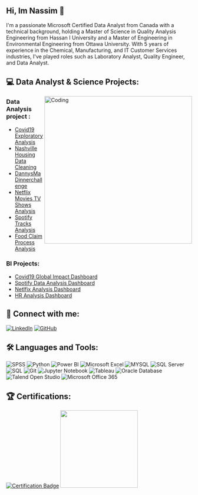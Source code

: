 
## Hi, Im Nassim  👋

I'm a passionate Microsoft Certified Data Analyst from Canada with a technical background, holding a Master of Science in Quality Analysis Engineering from Hassan I University and a Master of Engineering in Environmental Engineering from Ottawa University. With 5 years of experience in the Chemical, Manufacturing, and IT Customer Services industries, I've played roles such as Laboratory Analyst, Quality Engineer, and Data Analyst.

## 💻 Data Analyst & Science Projects:

<img align="right" alt="Coding" width="400" src="https://cdn.dribbble.com/users/1162077/screenshots/3848914/programmer.gif" />

### Data Analysis project :

- [Covid19 Exploratory Analysis ](https://github.com/nassimelhommani6/Covid19_Exploratory_Analysis-)
- [Nashville Housing Data Cleaning](https://github.com/nassimelhommani6/Nashville-Housing-Data-Cleaning-)
- [DannysMa Dinnerchallenge](https://github.com/nassimelhommani6/DannysMa_Dinnerchallenge-)
- [Netflix Movies TV Shows Analysis](https://github.com/nassimelhommani6/Netflix-Movies-TV-Shows-Analysis)
- [Spotify Tracks Analysis](https://github.com/nassimelhommani6/Spotify_Tracks_Analysis)
- [Food Claim Process Analysis](https://github.com/nassimelhommani6/Food-Claim-Process-Analysis)


 ### BI Projects:
 
  - [Covid19 Global Impact Dashboard](https://github.com/nassimelhommani6/Covid19_Exploratory_Analysis-/blob/main/Covid19_Dashboard.pdf)
  - [Spotify Data Analysis Dashboard](https://github.com/nassimelhommani6/Spotify_Tracks_Analysis/blob/main/Spotify%20Data%20Analysis%20Dashboard.pdf)
  - [Netlfix Analysis Dashboard](https://github.com/nassimelhommani6/Netflix-Movies-TV-Shows-Analysis/blob/main/Netlfix%20%20Analysis%20Dashboard%20.pdf)
  - [HR Analysis Dashboard ](https://github.com/nassimelhommani6/HR-Analysis-/blob/main/HRDashboard_Analysis%20.pdf)

## 🤝 Connect with me:
<p>
  <a href="https://www.linkedin.com/in/nassim-el-hommani/"><img alt="LinkedIn" src="https://img.shields.io/badge/LinkedIn-0077B5?logo=linkedin&logoColor=white&style=for-the-badge" /></a>
  <a href="https://github.com/nassimelhommani6"><img alt="GitHub" src="https://img.shields.io/badge/GitHub-100000?logo=github&logoColor=white&style=for-the-badge" /></a>
</p>


## 🛠️ Languages and Tools:
<p>
  <img alt="SPSS" src="https://img.shields.io/badge/IBM%20SPSS-26A2E3?logo=ibm&logoColor=white&style=for-the-badge" />
  <img alt="Python" src="https://img.shields.io/badge/Python-3776AB?logo=python&logoColor=white&style=for-the-badge" />
  <img alt="Power BI" src="https://img.shields.io/badge/Power%20BI-F2C811?logo=powerbi&logoColor=black&style=for-the-badge" />
  <img alt="Microsoft Excel" src="https://img.shields.io/badge/Microsoft%20Excel-217346?logo=microsoftexcel&logoColor=white&style=for-the-badge" />
  <img alt="MYSQL" src="https://img.shields.io/badge/MYSQL-4479A1?logo=mysql&logoColor=white&style=for-the-badge" />
  <img alt="SQL Server" src="https://img.shields.io/badge/SQL%20Server-CC2927?logo=microsoftsqlserver&logoColor=white&style=for-the-badge" />
  <img alt="SQL" src="https://img.shields.io/badge/SQL-CC2927?logo=postgresql&logoColor=white&style=for-the-badge" />
  <img alt="Git" src="https://img.shields.io/badge/Git-F05032?logo=git&logoColor=white&style=for-the-badge" />
  <img alt="Jupyter Notebook" src="https://img.shields.io/badge/Jupyter-Notebook-F37626?logo=jupyter&logoColor=white&style=for-the-badge" />
  <img alt="Tableau" src="https://img.shields.io/badge/Tableau-E97627?logo=tableau&logoColor=white&style=for-the-badge" />
  <img alt="Oracle Database" src="https://img.shields.io/badge/Oracle%20Database-F80000?logo=oracle&logoColor=white&style=for-the-badge" />
  <img alt="Talend Open Studio" src="https://img.shields.io/badge/Talend%20Open%20Studio-167AA5?logo=talend&logoColor=white&style=for-the-badge" />
  <img alt="Microsoft Office 365" src="https://img.shields.io/badge/Microsoft%20Office%20365-0078D4?logo=microsoftoffice&logoColor=white&style=for-the-badge" />
</p

 

 #

 ## 🏆 Certifications: 
 
[![Certification Badge](https://res.cloudinary.com/dyd911kmh/image/upload/v1659085702/Certification/Badges%202022/data-analyst-associate-badge.svg)](https://www.datacamp.com/certificate/DAA0014986978928)
<a href="https://learn.microsoft.com/api/credentials/share/en-us/98042226/F66AC15799C8B7C4?sharingId=6447C1FCABC0A126">
  <img src="https://learn.microsoft.com/en-us/media/learn/certification/badges/microsoft-certified-associate-badge.svg" width="210">
</a>   


 
 
 
 
 
